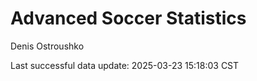 # Advanced Soccer Statistics
Denis Ostroushko

<!-- gfm -->

Last successful data update: 2025-03-23 15:18:03 CST
